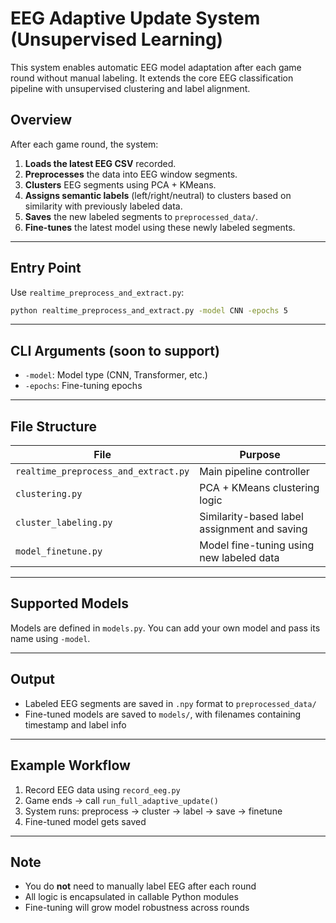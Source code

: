 # EEG Adaptive Update System (Unsupervised Learning)

This system enables automatic EEG model adaptation after each game round without manual labeling. It extends the core EEG classification pipeline with unsupervised clustering and label alignment.

## Overview

After each game round, the system:

1. **Loads the latest EEG CSV** recorded.
2. **Preprocesses** the data into EEG window segments.
3. **Clusters** EEG segments using PCA + KMeans.
4. **Assigns semantic labels** (left/right/neutral) to clusters based on similarity with previously labeled data.
5. **Saves** the new labeled segments to `preprocessed_data/`.
6. **Fine-tunes** the latest model using these newly labeled segments.

---

## Entry Point

Use `realtime_preprocess_and_extract.py`:

```bash
python realtime_preprocess_and_extract.py -model CNN -epochs 5
```

---

## CLI Arguments (soon to support)

* `-model`: Model type (CNN, Transformer, etc.)
* `-epochs`: Fine-tuning epochs

---

## File Structure

| File                                 | Purpose                                      |
| ------------------------------------ | -------------------------------------------- |
| `realtime_preprocess_and_extract.py` | Main pipeline controller                     |
| `clustering.py`                      | PCA + KMeans clustering logic                |
| `cluster_labeling.py`                | Similarity-based label assignment and saving |
| `model_finetune.py`                  | Model fine-tuning using new labeled data     |

---

## Supported Models

Models are defined in `models.py`. You can add your own model and pass its name using `-model`.

---

## Output

* Labeled EEG segments are saved in `.npy` format to `preprocessed_data/`
* Fine-tuned models are saved to `models/`, with filenames containing timestamp and label info

---

## Example Workflow

1. Record EEG data using `record_eeg.py`
2. Game ends → call `run_full_adaptive_update()`
3. System runs: preprocess → cluster → label → save → finetune
4. Fine-tuned model gets saved

---

## Note

* You do **not** need to manually label EEG after each round
* All logic is encapsulated in callable Python modules
* Fine-tuning will grow model robustness across rounds
